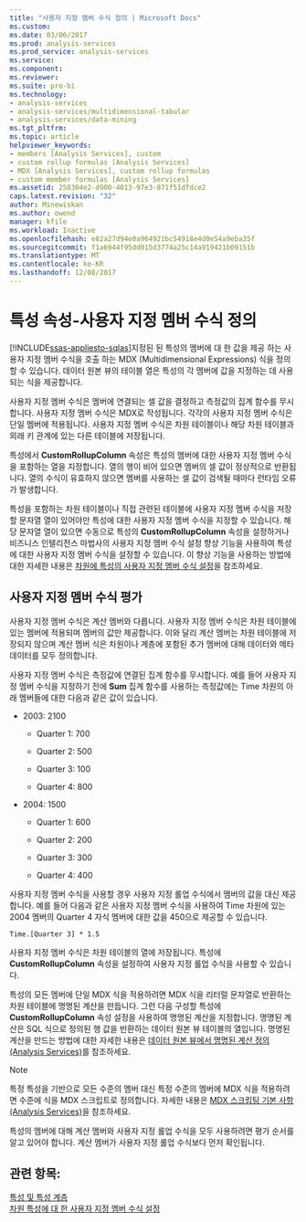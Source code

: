 ```yaml
---
title: "사용자 지정 멤버 수식 정의 | Microsoft Docs"
ms.custom: 
ms.date: 03/06/2017
ms.prod: analysis-services
ms.prod_service: analysis-services
ms.service: 
ms.component: 
ms.reviewer: 
ms.suite: pro-bi
ms.technology:
- analysis-services
- analysis-services/multidimensional-tabular
- analysis-services/data-mining
ms.tgt_pltfrm: 
ms.topic: article
helpviewer_keywords:
- members [Analysis Services], custom
- custom rollup formulas [Analysis Services]
- MDX [Analysis Services], custom rollup formulas
- custom member formulas [Analysis Services]
ms.assetid: 258304e2-d900-4013-97e3-871f51dfdce2
caps.latest.revision: "32"
author: Minewiskan
ms.author: owend
manager: kfile
ms.workload: Inactive
ms.openlocfilehash: e82a27d94e0a964921bc54918e4d0e54a9eba35f
ms.sourcegitcommit: f1a6944f95dd015d3774a25c14a919421b09151b
ms.translationtype: MT
ms.contentlocale: ko-KR
ms.lasthandoff: 12/08/2017
---
```

# <a name="attribute-properties---define-custom-member-formulas"></a>특성 속성-사용자 지정 멤버 수식 정의
[!INCLUDE[ssas-appliesto-sqlas](../../includes/ssas-appliesto-sqlas.md)]지정된 된 특성의 멤버에 대 한 값을 제공 하는 사용자 지정 멤버 수식을 호출 하는 MDX (Multidimensional Expressions) 식을 정의할 수 있습니다. 데이터 원본 뷰의 테이블 열은 특성의 각 멤버에 값을 지정하는 데 사용되는 식을 제공합니다.  
  
 사용자 지정 멤버 수식은 멤버에 연결되는 셀 값을 결정하고 측정값의 집계 함수를 무시합니다. 사용자 지정 멤버 수식은 MDX로 작성됩니다. 각각의 사용자 지정 멤버 수식은 단일 멤버에 적용됩니다. 사용자 지정 멤버 수식은 차원 테이블이나 해당 차원 테이블과 외래 키 관계에 있는 다른 테이블에 저장됩니다.  
  
 특성에서 **CustomRollupColumn** 속성은 특성의 멤버에 대한 사용자 지정 멤버 수식을 포함하는 열을 지정합니다. 열의 행이 비어 있으면 멤버의 셀 값이 정상적으로 반환됩니다. 열의 수식이 유효하지 않으면 멤버를 사용하는 셀 값이 검색될 때마다 런타임 오류가 발생합니다.  
  
 특성을 포함하는 차원 테이블이나 직접 관련된 테이블에 사용자 지정 멤버 수식을 저장할 문자열 열이 있어야만 특성에 대한 사용자 지정 멤버 수식을 지정할 수 있습니다. 해당 문자열 열이 있으면 수동으로 특성의 **CustomRollupColumn** 속성을 설정하거나 비즈니스 인텔리전스 마법사의 사용자 지정 멤버 수식 설정 향상 기능을 사용하여 특성에 대한 사용자 지정 멤버 수식을 설정할 수 있습니다. 이 향상 기능을 사용하는 방법에 대한 자세한 내용은 [차원에 특성의 사용자 지정 멤버 수식 설정](../../analysis-services/multidimensional-models/bi-wizard-custom-member-formulas-for-attributes-in-a-dimension.md)을 참조하세요.  
  
## <a name="evaluating-custom-member-formulas"></a>사용자 지정 멤버 수식 평가  
 사용자 지정 멤버 수식은 계산 멤버와 다릅니다. 사용자 지정 멤버 수식은 차원 테이블에 있는 멤버에 적용되며 멤버의 값만 제공합니다. 이와 달리 계산 멤버는 차원 테이블에 저장되지 않으며 계산 멤버 식은 차원이나 계층에 포함된 추가 멤버에 대해 데이터와 메타데이터를 모두 정의합니다.  
  
 사용자 지정 멤버 수식은 측정값에 연결된 집계 함수를 무시합니다. 예를 들어 사용자 지정 멤버 수식을 지정하기 전에 **Sum** 집계 함수를 사용하는 측정값에는 Time 차원의 아래 멤버들에 대한 다음과 같은 값이 있습니다.  
  
-   2003: 2100  
  
    -   Quarter 1: 700  
  
    -   Quarter 2: 500  
  
    -   Quarter 3: 100  
  
    -   Quarter 4: 800  
  
-   2004: 1500  
  
    -   Quarter 1: 600  
  
    -   Quarter 2: 200  
  
    -   Quarter 3: 300  
  
    -   Quarter 4: 400  
  
 사용자 지정 멤버 수식을 사용할 경우 사용자 지정 롤업 수식에서 멤버의 값을 대신 제공합니다. 예를 들어 다음과 같은 사용자 지정 멤버 수식을 사용하여 Time 차원에 있는 2004 멤버의 Quarter 4 자식 멤버에 대한 값을 450으로 제공할 수 있습니다.  
  
```  
Time.[Quarter 3] * 1.5  
```  
  
 사용자 지정 멤버 수식은 차원 테이블의 열에 저장됩니다. 특성에 **CustomRollupColumn** 속성을 설정하여 사용자 지정 롤업 수식을 사용할 수 있습니다.  
  
 특성의 모든 멤버에 단일 MDX 식을 적용하려면 MDX 식을 리터럴 문자열로 반환하는 차원 테이블에 명명된 계산을 만듭니다. 그런 다음 구성할 특성에 **CustomRollupColumn** 속성 설정을 사용하여 명명된 계산을 지정합니다. 명명된 계산은 SQL 식으로 정의된 행 값을 반환하는 데이터 원본 뷰 테이블의 열입니다. 명명된 계산을 만드는 방법에 대한 자세한 내용은 [데이터 원본 뷰에서 명명된 계산 정의&#40;Analysis Services&#41;](../../analysis-services/multidimensional-models/define-named-calculations-in-a-data-source-view-analysis-services.md)를 참조하세요.  
  
> [!NOTE]  
>  특정 특성을 기반으로 모든 수준의 멤버 대신 특정 수준의 멤버에 MDX 식을 적용하려면 수준에 식을 MDX 스크립트로 정의합니다. 자세한 내용은 [MDX 스크립팅 기본 사항&#40;Analysis Services&#41;](../../analysis-services/multidimensional-models/mdx/mdx-scripting-fundamentals-analysis-services.md)을 참조하세요.  
  
 특성의 멤버에 대해 계산 멤버와 사용자 지정 롤업 수식을 모두 사용하려면 평가 순서를 알고 있어야 합니다. 계산 멤버가 사용자 지정 롤업 수식보다 먼저 확인됩니다.  
  
## <a name="see-also"></a>관련 항목:  
 [특성 및 특성 계층](../../analysis-services/multidimensional-models-olap-logical-dimension-objects/attributes-and-attribute-hierarchies.md)   
 [차원 특성에 대 한 사용자 지정 멤버 수식 설정](../../analysis-services/multidimensional-models/bi-wizard-custom-member-formulas-for-attributes-in-a-dimension.md)  
  
  
